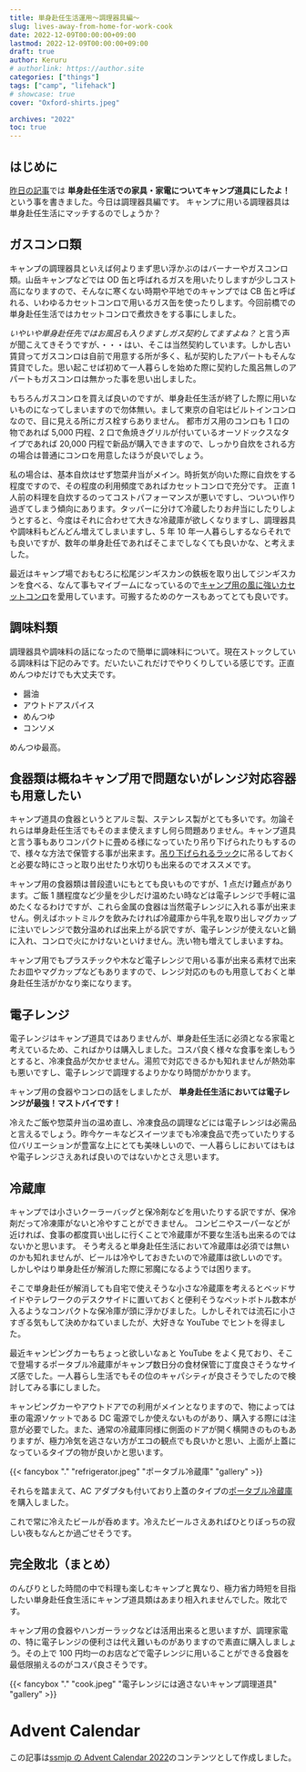 ```yaml
---
title: 単身赴任生活運用〜調理器具編〜
slug: lives-away-from-home-for-work-cook
date: 2022-12-09T00:00:00+09:00
lastmod: 2022-12-09T00:00:00+09:00
draft: true
author: Keruru
# authorlink: https://author.site
categories: ["things"]
tags: ["camp", "lifehack"]
# showcase: true
cover: "Oxford-shirts.jpeg"

archives: "2022"
toc: true
---
```


<!-- {{< fancybox "." "photos.jpeg" "alt text" "gallery" >}} -->

## はじめに

[昨日の記事](/posts/2022/12/08/単身赴任生活運用家具家電編/)では **単身赴任生活での家具・家電についてキャンプ道具にしたよ！** という事を書きました。今日は調理器具編です。
キャンプに用いる調理器具は単身赴任生活にマッチするのでしょうか？

## ガスコンロ類

キャンプの調理器具といえば何よりまず思い浮かぶのはバーナーやガスコンロ類。山岳キャンプなどでは OD 缶と呼ばれるガスを用いたりしますが少しコスト高になりますので、そんなに寒くない時期や平地でのキャンプでは CB 缶と呼ばれる、いわゆるカセットコンロで用いるガス缶を使ったりします。今回前橋での単身赴任生活ではカセットコンロで煮炊きをする事にしました。

_いやいや単身赴任先ではお風呂も入りますしガス契約してますよね？_ と言う声が聞こえてきそうですが、・・・はい、そこは当然契約しています。しかし古い賃貸ってガスコンロは自前で用意する所が多く、私が契約したアパートもそんな賃貸でした。思い起こせば初めて一人暮らしを始めた際に契約した風呂無しのアパートもガスコンロは無かった事を思い出しました。

もちろんガスコンロを買えば良いのですが、単身赴任生活が終了した際に用いないものになってしまいますので勿体無い。まして東京の自宅はビルトインコンロなので、目に見える所にガス栓すらありません。
都市ガス用のコンロも 1 口の物であれば 5,000 円程、2 口で魚焼きグリルが付いているオーソドックスなタイプであれば 20,000 円程で新品が購入できますので、しっかり自炊をされる方の場合は普通にコンロを用意したほうが良いでしょう。

私の場合は、基本自炊はせず惣菜弁当がメイン。時折気が向いた際に自炊をする程度ですので、その程度の利用頻度であればカセットコンロで充分です。
正直 1 人前の料理を自炊するのってコストパフォーマンスが悪いですし、ついつい作り過ぎてしまう傾向にあります。タッパーに分けて冷蔵したりお弁当にしたりしようとすると、今度はそれに合わせて大きな冷蔵庫が欲しくなりますし、調理器具や調味料もどんどん増えてしまいますし、5 年 10 年一人暮らしするならそれでも良いですが、数年の単身赴任であればそこまでしなくても良いかな、と考えました。

最近はキャンプ場でおもむろに松尾ジンギスカンの鉄板を取り出してジンギスカンを食べる、なんて事もマイブームになっているので[キャンプ用の風に強いカセットコンロ](https://amzn.to/3AS685N)を愛用しています。可搬するためのケースもあってとても良いです。

## 調味料類

調理器具や調味料の話になったので簡単に調味料について。現在ストックしている調味料は下記のみです。だいたいこれだけでやりくりしている感じです。正直めんつゆだけでも大丈夫です。

- 醤油
- アウトドアスパイス
- めんつゆ
- コンソメ

めんつゆ最高。

## 食器類は概ねキャンプ用で問題ないがレンジ対応容器も用意したい

キャンプ道具の食器というとアルミ製、ステンレス製がとても多いです。勿論それらは単身赴任生活でもそのまま使えますし何ら問題ありません。キャンプ道具と言う事もありコンパクトに畳める様になっていたり吊り下げられたりもするので、様々な方法で保管する事が出来ます。[吊り下げられるラック](https://amzn.to/3F4Gkoo)に吊るしておくと必要な時にさっと取り出せたり水切りも出来るのでオススメです。

キャンプ用の食器類は普段遣いにもとても良いものですが、1 点だけ難点があります。ご飯 1 膳程度など少量を少しだけ温めたい時などは電子レンジで手軽に温めたくなるわけですが、これら金属の食器は当然電子レンジに入れる事が出来ません。例えばホットミルクを飲みたければ冷蔵庫から牛乳を取り出しマグカップに注いでレンジで数分温めれば出来上がる訳ですが、電子レンジが使えないと鍋に入れ、コンロで火にかけないといけません。洗い物も増えてしまいますね。

キャンプ用でもプラスチックや木など電子レンジで用いる事が出来る素材で出来たお皿やマグカップなどもありますので、レンジ対応のものも用意しておくと単身赴任生活がかなり楽になります。

## 電子レンジ

電子レンジはキャンプ道具ではありませんが、単身赴任生活に必須となる家電と考えているため、こればかりは購入しました。コスパ良く様々な食事を楽しもうとすると、冷凍食品が欠かせません。湯煎で対応できるかも知れませんが熱効率も悪いですし、電子レンジで調理するよりかなり時間がかかります。

キャンプ用の食器やコンロの話をしましたが、 **単身赴任生活においては電子レンジが最強！マストバイです！**

冷えたご飯や惣菜弁当の温め直し、冷凍食品の調理などには電子レンジは必需品と言えるでしょう。昨今ケーキなどスイーツまでも冷凍食品で売っていたりする位バリエーションが豊富な上にとても美味しいので、一人暮らしにおいてはもはや電子レンジさえあれば良いのではないかとさえ思います。

## 冷蔵庫

キャンプでは小さいクーラーバッグと保冷剤などを用いたりする訳ですが、保冷剤だって冷凍庫がないと冷やすことができません。
コンビニやスーパーなどが近ければ、食事の都度買い出しに行くことで冷蔵庫が不要な生活も出来るのではないかと思います。
そう考えると単身赴任生活において冷蔵庫は必須では無いのかも知れませんが、ビールは冷やしておきたいので冷蔵庫は欲しいのです。
しかしやはり単身赴任が解消した際に邪魔になるようでは困ります。

そこで単身赴任が解消しても自宅で使えそうな小さな冷蔵庫を考えるとベッドサイドやテレワークのデスクサイドに置いておくと便利そうなペットボトル数本が入るようなコンパクトな保冷庫が頭に浮かびました。しかしそれでは流石に小さすぎる気もして決めかねていましたが、大好きな YouTube でヒントを得ました。

最近キャンピングカーもちょっと欲しいなぁと YouTube をよく見ており、そこで登場するポータブル冷蔵庫がキャンプ数日分の食材保管に丁度良さそうなサイズ感でした。一人暮らし生活でもその位のキャパシティが良さそうでしたので検討してみる事にしました。

キャンピングカーやアウトドアでの利用がメインとなりますので、物によっては車の電源ソケットである DC 電源でしか使えないものがあり、購入する際には注意が必要でした。また、通常の冷蔵庫同様に側面のドアが開く横開きのものもありますが、極力冷気を逃さない方がエコの観点でも良いかと思い、上面が上蓋になっているタイプの物が良いかと思います。

{{< fancybox "." "refrigerator.jpeg" "ポータブル冷蔵庫" "gallery" >}}

それらを踏まえて、AC アダプタも付いており上蓋のタイプの[ポータブル冷蔵庫](https://amzn.to/3B00puO)を購入しました。

これで常に冷えたビールが呑めます。冷えたビールさえあればひとりぼっちの寂しい夜もなんとか過ごせそうです。

## 完全敗北（まとめ）

のんびりとした時間の中で料理も楽しむキャンプと異なり、極力省力時短を目指したい単身赴任食生活にキャンプ道具類はあまり相入れませんでした。敗北です。

キャンプ用の食器やハンガーラックなどは活用出来ると思いますが、調理家電の、特に電子レンジの便利さは代え難いものがありますので素直に購入しましょう。その上で 100 円均一のお店などで電子レンジに用いることができる食器を最低限揃えるのがコスパ良さそうです。

{{< fancybox "." "cook.jpeg" "電子レンジには適さないキャンプ調理道具" "gallery" >}}

# Advent Calendar

この記事は[ssmjp の Advent Calendar 2022](https://adventar.org/calendars/8092)のコンテンツとして作成しました。
